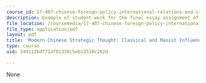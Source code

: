 ```yaml
---
course_id: 17-407-chinese-foreign-policy-international-relations-and-strategy-spring-2009
description: Example of student work for the final essay assignment of the course.
file_location: /coursemedia/17-407-chinese-foreign-policy-international-relations-and-strategy-spring-2009/249112bdf71af81338c5eb13510c262d_MIT17_407S09_final1.pdf
file_type: application/pdf
layout: pdf
title: 'Modern Chinese Strategic Thought: Classical and Maoist Influences'
type: course
uid: 249112bdf71af81338c5eb13510c262d

---
```

None